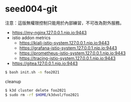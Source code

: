 # seed004-git

注意：這版無權限控制只能用於內部練習，不可改為對外服務。

- https://my-nginx.127.0.0.1.nip.io:9443
- istio addon metrics
  - https://kiali-istio-system.127.0.0.1.nip.io:9443
  - https://grafana-istio-system.127.0.0.1.nip.io:9443
  - https://prometheus-istio-system.127.0.0.1.nip.io:9443
  - https://tracing-istio-system.127.0.0.1.nip.io:9443
- https://gitea.127.0.0.1.nip.io:9443


```sh
$ bash init.sh -n foo2021
```

cleanup

```sh
$ k3d cluster delete foo2021
$ sudo rm -rf $HOME/k3dvol/foo2021
```